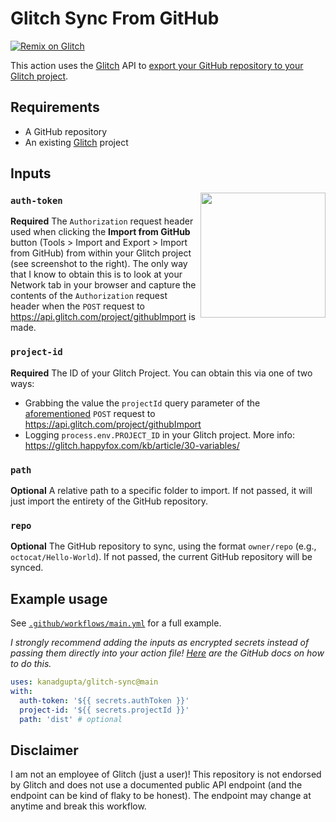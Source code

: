# Glitch Sync From GitHub

[![Remix on Glitch](https://cdn.glitch.com/2703baf2-b643-4da7-ab91-7ee2a2d00b5b%2Fremix-button.svg)](https://glitch.com/edit/#!/import/github/kanadgupta/glitch-sync)

This action uses the [Glitch](https://glitch.com/) API to [export your GitHub repository to your Glitch project](https://glitch.happyfox.com/kb/article/20-importing-code-from-github/).

## Requirements

- A GitHub repository
- An existing [Glitch](https://glitch.com/) project

## Inputs

<img align="right" src="https://user-images.githubusercontent.com/8854718/77256998-982c4900-6c3f-11ea-9b50-c2d27d37f8cd.png" width="200">

### `auth-token`

**Required** The `Authorization` request header used when clicking the **Import from GitHub** button (Tools > Import and Export > Import from GitHub) from within your Glitch project (see screenshot to the right). The only way that I know to obtain this is to look at your Network tab in your browser and capture the contents of the `Authorization` request header when the `POST` request to https://api.glitch.com/project/githubImport is made.

### `project-id`

**Required** The ID of your Glitch Project. You can obtain this via one of two ways:

- Grabbing the value the `projectId` query parameter of the [aforementioned](#auth-token) `POST` request to https://api.glitch.com/project/githubImport
- Logging `process.env.PROJECT_ID` in your Glitch project. More info: https://glitch.happyfox.com/kb/article/30-variables/

### `path`

**Optional** A relative path to a specific folder to import. If not passed, it will just import the entirety of the GitHub repository.

### `repo`

**Optional** The GitHub repository to sync, using the format `owner/repo` (e.g., `octocat/Hello-World`). If not passed, the current GitHub repository will be synced.

## Example usage

See [`.github/workflows/main.yml`](https://github.com/kanadgupta/glitch-sync/blob/main/.github/workflows/main.yml) for a full example.

_I strongly recommend adding the inputs as encrypted secrets instead of passing them directly into your action file! [Here](https://docs.github.com/en/actions/security-guides/encrypted-secrets#creating-encrypted-secrets-for-a-repository) are the GitHub docs on how to do this._

```yml
uses: kanadgupta/glitch-sync@main
with:
  auth-token: '${{ secrets.authToken }}'
  project-id: '${{ secrets.projectId }}'
  path: 'dist' # optional
```

## Disclaimer

I am not an employee of Glitch (just a user)! This repository is not endorsed by Glitch and does not use a documented public API endpoint (and the endpoint can be kind of flaky to be honest). The endpoint may change at anytime and break this workflow.
